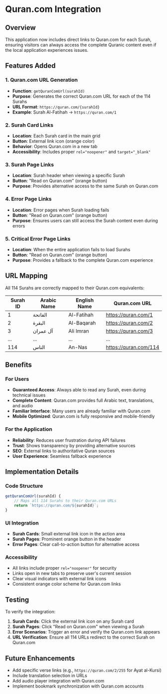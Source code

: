 # Quran.com Integration

## Overview
This application now includes direct links to Quran.com for each Surah, ensuring visitors can always access the complete Quranic content even if the local application experiences issues.

## Features Added

### 1. Quran.com URL Generation
- **Function**: `getQuranComUrl(surahId)`
- **Purpose**: Generates the correct Quran.com URL for each of the 114 Surahs
- **URL Format**: `https://quran.com/{surahId}`
- **Example**: Surah Al-Fatihah → `https://quran.com/1`

### 2. Surah Card Links
- **Location**: Each Surah card in the main grid
- **Button**: External link icon (orange color)
- **Behavior**: Opens Quran.com in a new tab
- **Accessibility**: Includes proper `rel="noopener"` and `target="_blank"`

### 3. Surah Page Links
- **Location**: Surah header when viewing a specific Surah
- **Button**: "Read on Quran.com" (orange button)
- **Purpose**: Provides alternative access to the same Surah on Quran.com

### 4. Error Page Links
- **Location**: Error pages when Surah loading fails
- **Button**: "Read on Quran.com" (orange button)
- **Purpose**: Ensures users can still access the Surah content even during errors

### 5. Critical Error Page Links
- **Location**: When the entire application fails to load Surahs
- **Button**: "Read on Quran.com" (orange button)
- **Purpose**: Provides a fallback to the complete Quran.com experience

## URL Mapping
All 114 Surahs are correctly mapped to their Quran.com equivalents:

| Surah ID | Arabic Name | English Name | Quran.com URL |
|----------|-------------|--------------|---------------|
| 1 | الفاتحة | Al-Fatihah | https://quran.com/1 |
| 2 | البقرة | Al-Baqarah | https://quran.com/2 |
| 3 | آل عمران | Ali Imran | https://quran.com/3 |
| ... | ... | ... | ... |
| 114 | الناس | An-Nas | https://quran.com/114 |

## Benefits

### For Users
- **Guaranteed Access**: Always able to read any Surah, even during technical issues
- **Complete Content**: Quran.com provides full Arabic text, translations, and audio
- **Familiar Interface**: Many users are already familiar with Quran.com
- **Mobile Optimized**: Quran.com is fully responsive and mobile-friendly

### For the Application
- **Reliability**: Reduces user frustration during API failures
- **Trust**: Shows transparency by providing alternative sources
- **SEO**: External links to authoritative Quran sources
- **User Experience**: Seamless fallback experience

## Implementation Details

### Code Structure
```javascript
getQuranComUrl(surahId) {
    // Maps all 114 Surahs to their Quran.com URLs
    return `https://quran.com/${surahId}`;
}
```

### UI Integration
- **Surah Cards**: Small external link icon in the action area
- **Surah Pages**: Prominent orange button in the header
- **Error Pages**: Clear call-to-action button for alternative access

### Accessibility
- All links include proper `rel="noopener"` for security
- Links open in new tabs to preserve user's current session
- Clear visual indicators with external link icons
- Consistent orange color scheme for Quran.com links

## Testing
To verify the integration:

1. **Surah Cards**: Click the external link icon on any Surah card
2. **Surah Pages**: Click "Read on Quran.com" when viewing a Surah
3. **Error Scenarios**: Trigger an error and verify the Quran.com link appears
4. **URL Verification**: Ensure all 114 URLs redirect to the correct Surah on Quran.com

## Future Enhancements
- Add specific verse links (e.g., `https://quran.com/2/255` for Ayat al-Kursi)
- Include translation selection in URLs
- Add audio player integration with Quran.com
- Implement bookmark synchronization with Quran.com accounts
